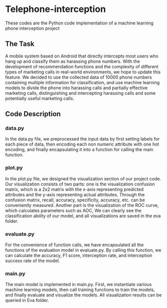 # Telephone-interception
These codes are the Python code implementation of a machine learning phone interception project
## The Task
A mobile system based on Android that directly intercepts most users who hang up and classify them as harassing phone numbers. With the development of recommendation functions and the complexity of different types of marketing calls in real-world environments, we hope to update this feature. We decided to use the collected data of 10000 phone numbers containing multiple information for classification, and use machine learning models to divide the phone into harassing calls and partially effective marketing calls, distinguishing and intercepting harassing calls and some potentially useful marketing calls.
## Code Description
### data.py
In the data.py file, we preprocessed the input data by first setting labels for each piece of data, then encoding each non numeric attribute with one hot encoding, and finally encapsulating it into a function for calling the main function.
### plot.py
In the plot.py file, we designed the visualization section of our project code. Our visualization consists of two parts: one is the visualization confusion matrix, which is a 2x2 matrix with the x-axis representing predicted attributes and the y-axis representing actual attributes. Through the confusion matrix, recall, accuracy, specificity, accuracy, etc. can be conveniently measured. Another part is the visualization of the ROC curve, which calculates parameters such as AOC, We can clearly see the classification ability of our model, and all visualizations are saved in the eva folder.
### evaluate.py
For the convenience of function calls, we have encapsulated all the functions of the evaluation model in evaluate.py. By calling this function, we can calculate the accuracy, F1 score, interception rate, and interception success rate of the model.
### main.py
The main model is implemented in main.py. First, we instantiate various machine learning models, then call training functions to train the models, and finally evaluate and visualize the models. All visualization results can be queried in Eva folder.
